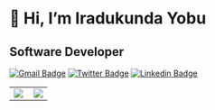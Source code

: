 #  👋 Hi, I’m Iradukunda Yobu 

## Software Developer  

[![Gmail Badge](https://img.shields.io/badge/-gmail-c14438?style=flat-square&logo=Gmail&logoColor=white&link=mailto:yobuir@gmail.com)](mailto:yobuir@gmail.com)  [![Twitter Badge](https://img.shields.io/badge/-@Yobu-1ca0f1?style=flat-square&labelColor=1ca0f1&logo=twitter&logoColor=white&link=https://twitter.com/job10236901)](https://twitter.com/job10236901)  [![Linkedin Badge](https://img.shields.io/badge/-yobu-blue?style=flat-square&logo=Linkedin&logoColor=white&link=https://www.linkedin.com/in/jonathangin/)](https://www.linkedin.com/in/yobu/)


<table width="100%"  border="0" cellpadding="0" cellspacing="0"><tr>
<td align="center">
<img align="left" src="https://github-readme-stats.vercel.app/api?username=jobeuse&show_icons=true&theme=dracula" />
</td>
<td align="center">
<a href="https://github.com/jobeuse">
<img src="https://github-readme-stats.vercel.app/api/top-langs/?username=jobeuse&layout=compact" />
</a>
</td> 
</tr>
</table> 
